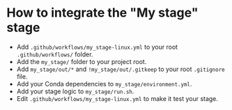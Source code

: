 # How to integrate the "My stage" stage

- Add `.github/workflows/my_stage-linux.yml` to your root `.github/workflows/` folder.
- Add the `my_stage/` folder to your project root.
- Add `my_stage/out/*` and `!my_stage/out/.gitkeep` to your root `.gitignore` file.
- Add your Conda dependencies to `my_stage/environment.yml`.
- Add your stage logic to `my_stage/run.sh`.
- Edit `.github/workflows/my_stage-linux.yml` to make it test your stage.
